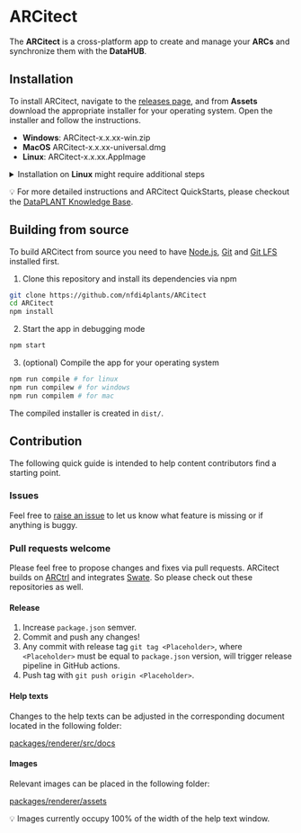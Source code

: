 # ARCitect

The **ARCitect** is a cross-platform app to create and manage your **ARCs** and synchronize them with the **DataHUB**.

## Installation

To install ARCitect, navigate to the [releases page](https://github.com/nfdi4plants/ARCitect/releases/latest), and from ****Assets**** download the appropriate installer for your operating system. Open the installer and follow the instructions.

- **Windows**:  ARCitect-x.x.xx-win.zip
- **MacOS** ARCitect-x.x.xx-universal.dmg
- **Linux**: ARCitect-x.x.xx.AppImage

<details>
<summary>Installation on <b>Linux</b> might require additional steps</summary>

#### Install Git dependencies

ARCitect depends on [git](https://git-scm.com/download/linux) and [git-lfs](https://github.com/git-lfs/git-lfs/blob/main/INSTALLING.md). Please follow the linked guides for installation. 

#### Make the ARCitect installer executable

##### (A) with the user interface

- right-click the file and select properties
- go to the "permissions" tab and tick the field "execute"
- now double-clicking the AppImage should start the ARCitect

##### (B) from the command line (you might need specific rights for this)

- open a terminal
- move to the directory where you have saved your AppImage (e.g. Downloads)
```
cd Downloads
```
- make the file executable (use the appropriate name of the file)
```
chmod u+x ARCitect-x.x.xx.AppImage
```
- now double-clicking the AppImage should start the ARCitect

</details>

:bulb: For more detailed instructions and ARCitect QuickStarts, please checkout the [DataPLANT Knowledge Base](https://nfdi4plants.org/nfdi4plants.knowledgebase/docs/ARCitect-Manual/index.html).

## Building from source

To build ARCitect from source you need to have <a href="https://nodejs.org/en/download" target="_blank">Node.js</a>, <a href="https://git-scm.com/downloads" target="_blank">Git</a> and <a href="https://git-lfs.github.com/" target="_blank">Git LFS</a> installed first.

1. Clone this repository and install its dependencies via npm
```bash
git clone https://github.com/nfdi4plants/ARCitect
cd ARCitect
npm install
```

2. Start the app in debugging mode

```bash
npm start
```

3. (optional) Compile the app for your operating system

```bash
npm run compile # for linux
npm run compilew # for windows
npm run compilem # for mac    
```

The compiled installer is created in `dist/`.

## Contribution

The following quick guide is intended to help content contributors find a starting point.

### Issues

Feel free to [raise an issue](https://github.com/nfdi4plants/ARCitect/issues/new/choose) to let us know what feature is missing or if anything is buggy.

### Pull requests welcome

Please feel free to propose changes and fixes via pull requests.
ARCitect builds on [ARCtrl](https://github.com/nfdi4plants/ARCtrl) and integrates [Swate](https://github.com/nfdi4plants/Swate). So please check out these repositories as well.

#### Release

1. Increase `package.json` semver.
2. Commit and push any changes!
2. Any commit with release tag `git tag <Placeholder>`, where `<Placeholder>` must be equal to `package.json` version, will trigger release pipeline in GitHub actions.
3. Push tag with `git push origin <Placeholder>`.

#### Help texts

Changes to the help texts can be adjusted in the corresponding document located in the following folder: 

[packages/renderer/src/docs](packages/renderer/src/docs)

#### Images

Relevant images can be placed in the following folder:

[packages/renderer/assets](packages/renderer/assets)

:bulb: Images currently occupy 100% of the width of the help text window.
